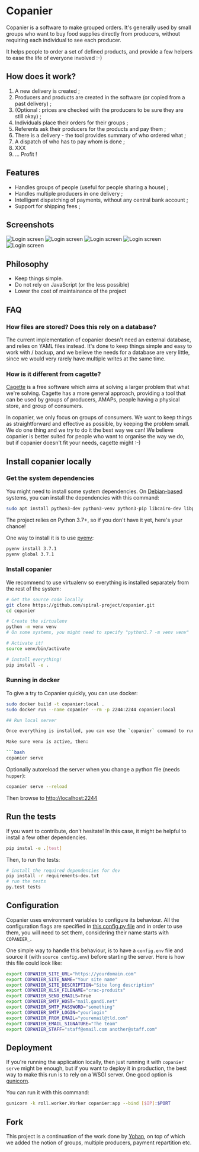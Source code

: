 # Copanier

Copanier is a software to make grouped orders. It's generally used by small groups
who want to buy food supplies directly from producers, without requiring each
individual to see each producer.

It helps people to order a set of defined products, and provide a few helpers
to ease the life of everyone involved :-)

## How does it work?

1. A new delivery is created ;
2. Producers and products are created in the software (or copied from a past delivery) ;
3. (Optional : prices are checked with the producers to be sure they are still okay) ;
4. Individuals place their orders for their groups ;
5. Referents ask their producers for the products and pay them ;
6. There is a delivery - the tool provides summary of who ordered what ;
7. A dispatch of who has to pay whom is done ;
8. XXX
9. ... Profit !

## Features

- Handles groups of people (useful for people sharing a house) ;
- Handles multiple producers in one delivery ;
- Intelligent dispatching of payments, without any central bank account ;
- Support for shipping fees ;

## Screenshots

![Login screen](/screenshots/login.png?raw=true)
![Login screen](/screenshots/groups.png?raw=true)
![Login screen](/screenshots/place-order.png?raw=true)
![Login screen](/screenshots/order-confirmation.png?raw=true)
![Login screen](/screenshots/payments.png?raw=true)

## Philosophy

- Keep things simple.
- Do not rely on JavaScript (or the less possible)
- Lower the cost of maintainance of the project

## FAQ

### How files are stored? Does this rely on a database?

The current implementation of copanier doesn't need an external database, and relies on YAML files instead. It's done to keep things simple and easy to work with / backup, and we believe the needs for a database are very little, since we would very rarely have multiple writes at the same time.

### How is it different from cagette?

[Cagette](https://www.cagette.net) is a free software which aims at solving a larger problem that what we're solving. Cagette has a more general approach, providing a tool that can be used by groups of producers, AMAPs, people having a physical store, and group of consumers.

In copanier, we only focus on groups of consumers. We want to keep things as straightforward and effective as possible, by keeping the problem small. We do one thing and we try to do it the best way we can! We believe copanier is better suited for people who want to organise the way we do, but if copanier doesn't fit your needs, cagette might :-)

## Install copanier locally

### Get the system dependencies

You might need to install some system dependencies. On
[Debian-based](https://www.debian.org) systems, you can install the
dependencies with this command:

```bash
sudo apt install python3-dev python3-venv python3-pip libcairo-dev libpango1.0-dev
```

The project relies on Python 3.7+, so if you don't have it yet, here's your
chance!

One way to install it is to use [pyenv](https://github.com/pyenv/pyenv):

```bash
pyenv install 3.7.1
pyenv global 3.7.1
```

### Install copanier

We recommend to use virtualenv so everything is installed separately from the
rest of the system:

```bash
# Get the source code locally
git clone https://github.com/spiral-project/copanier.git
cd copanier

# Create the virtualenv
python -m venv venv
# On some systems, you might need to specify "python3.7 -m venv venv"

# Activate it!
source venv/bin/activate

# install everything!
pip install -e .
```

### Running in docker

To give a try to Copanier quickly, you can use docker:

```bash
sudo docker build -t copanier:local .
sudo docker run --name copanier --rm -p 2244:2244 copanier:local

## Run local server

Once everything is installed, you can use the `copanier` command to run the server.

Make sure venv is active, then:

```bash
copanier serve
```

Optionally autoreload the server when you change a python file (needs `hupper`):

```bash
copanier serve --reload
```

Then browse to [http://localhost:2244](http://localhost:2244)

## Run the tests

If you want to contribute, don't hesitate! In this case, it might be helpful to
install a few other dependencies.

```bash
pip instal -e .[test]
```

Then, to run the tests:

```bash
# install the required dependencies for dev
pip install -r requirements-dev.txt
# run the tests
py.test tests
```

## Configuration

Copanier uses environment variables to configure its behaviour. All the configuration flags are specified in [this config.py file](https://github.com/spiral-project/copanier/blob/master/copanier/config.py) and in order to use them, you will need to set them, considering their name starts with `COPANIER_`.

One simple way to handle this behaviour, is to have a `config.env` file and source it (with `source config.env`) before starting the server. Here is how this file could look like:

```bash
export COPANIER_SITE_URL="https://yourdomain.com"
export COPANIER_SITE_NAME="Your site name"
export COPANIER_SITE_DESCRIPTION="Site long description"
export COPANIER_XLSX_FILENAME="crac-produits"
export COPANIER_SEND_EMAILS=True
export COPANIER_SMTP_HOST="mail.gandi.net"
export COPANIER_SMTP_PASSWORD="something"
export COPANIER_SMTP_LOGIN="yourlogin"
export COPANIER_FROM_EMAIL="youremail@tld.com"
export COPANIER_EMAIL_SIGNATURE="The team"
export COPANIER_STAFF="staff@email.com another@staff.com"
```

## Deployment

If you're running the application locally, then just running it with `copanier serve` might be enough, but if you want to deploy it in production, the best way to make this run is to rely on a WSGI server. One good option is [gunicorn](https://gunicorn.org).

You can run it with this command:

```bash
gunicorn -k roll.worker.Worker copanier:app --bind [$IP]:$PORT
```

## Fork

This project is a continuation of the work done by [Yohan](https://framagit.org/ybon/copanier),
on top of which we added the notion of groups, multiple producers, payment repartition etc.
